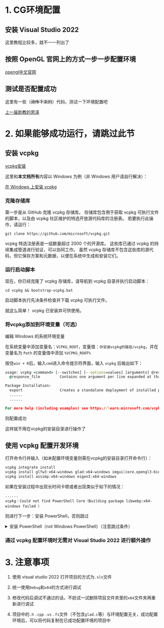 # 1. CG环境配置

## 安装 Visual Studio 2022

这里教程比较多，就不一一列出了

## 按照 OpenGL 官网上的方式一步一步配置环境

[opengl中文官网](https://learnopengl-cn.github.io/)

## 测试是否配置成功

这里有一些（~~流传下来的~~）代码，测试一下环境配置吧

[上一届助教的恩泽](https://github.com/scarletfantasy/sjtu-se-cg/tree/main/demo)

# 2. 如果能够成功运行，请跳过此节

## 安装 vcpkg

[vcpkg安装](https://github.com/microsoft/vcpkg?tab=readme-ov-file)

这里和<b>本文档所有</b>内容以 Windows 为例（非 Windows 用户请自行解决）：

[在 Windows 上安装 vcpkg ](https://learn.microsoft.com/zh-cn/vcpkg/get_started/get-started-vs?pivots=shell-cmd)

### 克隆存储库

第一步是从 GitHub 克隆 vcpkg 存储库。 存储库包含用于获取 vcpkg 可执行文件的脚本，以及由 vcpkg 社区维护的特选开放源代码库的注册表。 若要执行此操作，请运行：

```
git clone https://github.com/microsoft/vcpkg.git
```
vcpkg 特选注册表是一组数量超过 2000 个的开源库。 这些库已通过 vcpkg 的持续集成管道进行验证，可以协同工作。 虽然 vcpkg 存储库不包含这些库的源代码，但它保存方案和元数据，以便在系统中生成和安装它们。

### 运行启动脚本

现在，你已经克隆了 vcpkg 存储库，请导航到 vcpkg 目录并执行启动脚本：

```
cd vcpkg && bootstrap-vcpkg.bat
```

启动脚本执行先决条件检查并下载 vcpkg 可执行文件。

就这么简单！ vcpkg 已安装并可供使用。

### 将vcpkg添加到环境变量（可选）

编辑 Windows 的系统环境变量

在系统变量中添加变量名：`VCPKG_ROOT`，变量值：`你安装vcpkg的路径/vcpkg`，并在变量名为 `Path` 的变量值中添加 `%VCPKG_ROOT%`

按住`win + R`后，输入`cmd`进入命令提示符界面，输入 `vcpkg` 后输出如下：

```cmd
usage: vcpkg <command> [--switches] [--options=values] [arguments] @response_file
  @response_file         Contains one argument per line expanded at that location

Package Installation:
  export                 Creates a standalone deployment of installed ports
  ......
  ......

For more help (including examples) see https://learn.microsoft.com/vcpkg
```
则配置成功

这样就不用在vcpkg的安装目录进行操作了

## 使用 vcpkg 配置开发环境

打开命令行并输入（如未配置环境变量则需在vcpkg的安装目录打开命令行）：

```powershell
vcpkg integrate install
vcpkg install glfw3:x64-windows glad:x64-windows imgui[core,opengl3-binding,glfw-binding]:x64-windows
vcpkg install assimp:x64-windows eigen3:x64-windows
```

如果在安装过程中出现长时间卡顿或者出现类似于如下的情况：
```
......
vcpkg：Could not find PowerShell Core（Building package libwebp:x64-windows failed ）
```

则进行下一步：安装 PowerShell，否则跳过

<details>

  <summary>安装 PowerShell（not Windows PowerShell）（注意跳过条件）</summary>


  [在 Windows 上安装 PowerShell](https://learn.microsoft.com/zh-cn/powershell/scripting/install/installing-powershell-on-windows?view=powershell-7.4#winget)

  通过以下命令，可使用已发布的 `winget` 包安装 PowerShell：（推荐）

  搜索最新版本的 PowerShell
  ```powershell
  winget search Microsoft.PowerShell
  ```
  输出如下：
  ```powershell
  Name               Id                           Version   Source
  -----------------------------------------------------------------
  PowerShell         Microsoft.PowerShell         7.4.5.0   winget
  PowerShell Preview Microsoft.PowerShell.Preview 7.5.0.3   winget
  ```
  使用 `id` 参数安装 PowerShell 或 PowerShell 预览版
  ```powershell
  winget install --id Microsoft.Powershell --source winget
  winget install --id Microsoft.Powershell.Preview --source winget
  ```

  安装成功后，在开始栏搜索`powershell`，你会看到`PowerShell 7 (x64)`，打开后会看到如下输出：
  ```powershell
  PowerShell 7.4.5
  PS C:\Users\username>
  ```

  #### 注意不是`Windows PowerShell`!!!

  在此 PowerShell 里继续执行之前的操作吧：
  ```powershell
  vcpkg integrate install
  vcpkg install glfw3:x64-windows glad:x64-windows imgui[core,opengl3-binding,glfw-binding]:x64-windows
  vcpkg install assimp:x64-windows eigen3:x64-windows
  ```

  若没有任何报错即安装成功
</details>

### 通过 vcpkg 配置环境时无需对 Visual Studio 2022 进行额外操作

# 3. 注意事项

1. 使用 visual studio 2022 打开项目的方式为`.sln`文件

2. 统一使用`Debug`和`x64`的方式进行调试

3. 修改代码后调试不通过的话，不妨试一试删除项目文件夹里的`x64`文件夹再重新进行调试

4. 项目中的`.h` `.cpp` `.vs` `.fs`文件（不包含`glad.c`等）与环境配置无关，成功配置环境后，可以将代码复制在已成功配置环境的项目中



